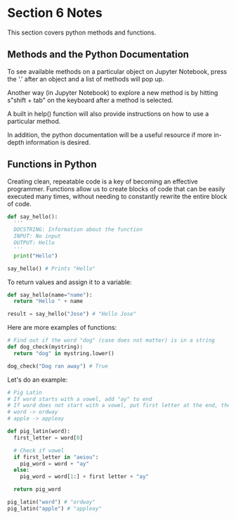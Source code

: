 # Section 6 Notes

This section covers python methods and functions.

## Methods and the Python Documentation

To see available methods on a particular object on Jupyter Notebook, press the '.' after an object and a list of methods will pop up.

Another way (in Jupyter Notebook) to explore a new method is by hitting s"shift + tab" on the keyboard after a method is selected.

A built in help() function will also provide instructions on how to use a particular method.

In addition, the python documentation will be a useful resource if more in-depth information is desired.

## Functions in Python

Creating clean, repeatable code is a key of becoming an effective programmer. Functions allow us to create blocks of code that can be easily executed many times, without needing to constantly rewrite the entire block of code.

```python
def say_hello():
  '''
  DOCSTRING: Information about the function
  INPUT: No input
  OUTPUT: Hello
  '''
  print("Hello")

say_hello() # Prints "Hello"
```

To return values and assign it to a variable:

```python
def say_hello(name="name"):
  return "Hello " + name

result = say_hello("Jose") # "Hello Jose"
```

Here are more examples of functions:

```python
# Find out if the word "dog" (case does not matter) is in a string
def dog_check(mystring):
  return "dog" in mystring.lower()

dog_check("Dog ran away") # True
```

Let's do an example:

```python
# Pig Latin
# If word starts with a vowel, add "ay" to end
# If word does not start with a vowel, put first letter at the end, then add "ay"
# word -> ordway
# apple -> appleay

def pig_latin(word):
  first_letter = word[0]

  # Check if vowel
  if first_letter in "aeiou":
    pig_word = word + "ay"
  else:
    pig_word = word[1:] + first letter + "ay"

  return pig_word

pig_latin("word") # "ordway"
pig_latin("apple") # "appleay"
```

